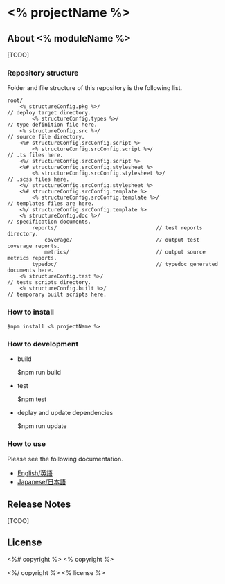 ﻿# <% projectName %>

## About <% moduleName %>

[TODO]


### Repository structure
Folder and file structure of this repository is the following list.

    root/
        <% structureConfig.pkg %>/                                       // deploy target directory.
            <% structureConfig.types %>/                                 // type definition file here.
        <% structureConfig.src %>/                                        // source file directory.
        <%# structureConfig.srcConfig.script %>
            <% structureConfig.srcConfig.script %>/                                // .ts files here.
        <%/ structureConfig.srcConfig.script %>
        <%# structureConfig.srcConfig.stylesheet %>
            <% structureConfig.srcConfig.stylesheet %>/                                // .scss files here.
        <%/ structureConfig.srcConfig.stylesheet %>
        <%# structureConfig.srcConfig.template %>
            <% structureConfig.srcConfig.template %>/                                // templates files are here.
        <%/ structureConfig.srcConfig.template %>
        <% structureConfig.doc %>/                                       // specification documents.
            reports/                                // test reports directory.
                coverage/                           // output test coverage reports.
                metrics/                            // output source metrics reports.
            typedoc/                                // typedoc generated documents here.
        <% structureConfig.test %>/                                      // tests scripts directory.
        <% structureConfig.built %>/                                      // temporary built scripts here.


### How to install

    $npm install <% projectName %>

### How to development

* build

    $npm run build

* test

    $npm test

* deplay and update dependencies

    $npm run update


### How to use
Please see the following documentation.

- [English/英語](docs/en)
- [Japanese/日本語](docs/ja)

## Release Notes

[TODO]

## License

<%# copyright %>
<% copyright %>

<%/ copyright %>
<% license %>
